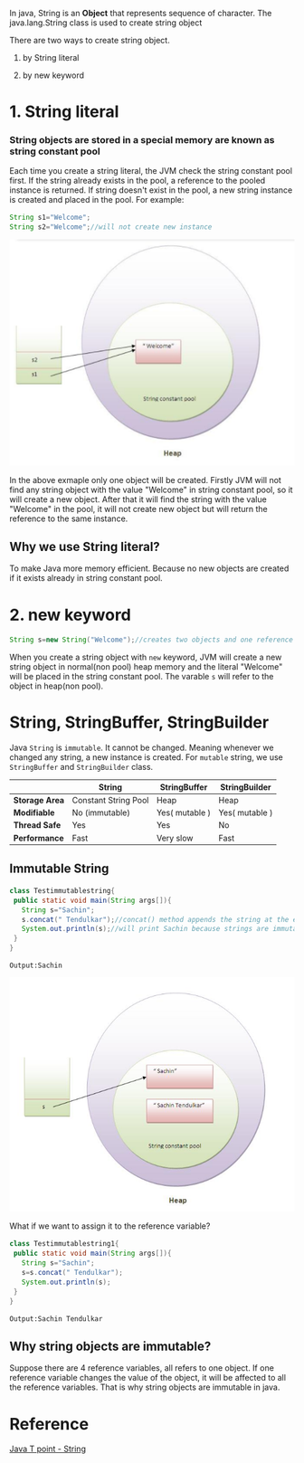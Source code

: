 In java, String is an **Object** that represents sequence of character. The java.lang.String class is used to create string object

There are two ways to create string object.

1. by String literal

2. by new keyword

# 1. String literal

### String objects are stored in a special memory are known as string constant pool

Each time you create a string literal, the JVM check the string constant pool first. If the string already exists in the pool, a reference to the pooled instance is returned. If string doesn't exist in the pool, a new string instance is created and placed in the pool. For example:

```java
String s1="Welcome";  
String s2="Welcome";//will not create new instance  
```

![string](images/string.png)

In the above exmaple only one object will be created. Firstly JVM will not find any string object with the value "Welcome" in string constant pool, so it will create a new object. After that it will find the string with the value "Welcome" in the pool, it will not create new object but will return the reference to the same instance.

## Why we use String literal?

To make Java more memory efficient. Because no new objects are created if it exists already in string constant pool.

# 2. new keyword

```java
String s=new String("Welcome");//creates two objects and one reference variable 
```

When you create a string object with `new` keyword, JVM will create a new string object in normal(non pool) heap memory and the literal "Welcome" will be placed in the string constant pool. The varable `s` will refer to the object in heap(non pool).


# String, StringBuffer, StringBuilder

Java `String` is `immutable`. It cannot be changed. Meaning whenever we changed any string, a new instance is created. 
For `mutable` string, we use `StringBuffer` and `StringBuilder` class.

|            | **String** |  **StringBuffer**| **StringBuilder** |
|------------|-------------|------------|------------|
| **Storage Area**   | Constant String Pool |  Heap |    Heap 
| **Modifiable**     | No (immutable) | Yes( mutable ) | Yes( mutable )
| **Thread Safe**    | Yes      | Yes | No  
| **Performance**    | Fast      | Very slow   | Fast   


## Immutable String

```java
class Testimmutablestring{  
 public static void main(String args[]){  
   String s="Sachin";  
   s.concat(" Tendulkar");//concat() method appends the string at the end  
   System.out.println(s);//will print Sachin because strings are immutable objects  
 }  
}  
```
```
Output:Sachin
```

![immutable-string](images/immutable-string.png)


What if we want to assign it to the reference variable?

```java
class Testimmutablestring1{  
 public static void main(String args[]){  
   String s="Sachin";  
   s=s.concat(" Tendulkar");  
   System.out.println(s);  
 }  
}  

```

```
Output:Sachin Tendulkar
```

## Why string objects are immutable?
Suppose there are 4 reference variables, all refers to one object. If one reference variable changes the value of the object, it will be affected to all the reference variables. That is why string objects are immutable in java.

# Reference
[Java T point - String](https://www.javatpoint.com/java-string)
